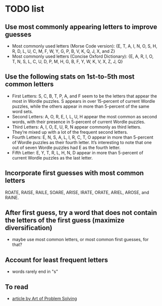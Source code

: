 # TODO list

## Use most commonly appearing letters to improve guesses
- Most commonly used letters (Morse Code version): {E, T, A, I, N, O, S, H, R, D, L, U, C, M, F, W, Y, G, P, B, V, K, Q, J, X, and Z}
- Most commonly used letters (Concise Oxford Dictionary): {E, A, R, I, O, T, N, S, L, C, U, D, P, M, H, G, B, F, Y, W, K, V, X, Z, J, Q}


## Use the following stats on 1st-to-5th most common letters
- First Letters: S, C, B, T, P, A, and F seem to be the letters that appear the most in Wordle puzzles. S appears in over 15-percent of current Wordle puzzles, while the others appear in more than 5-percent of the same word sets.
- Second Letters: A, O, R, E, I, L, U, H appear the most common as second words, with their presence in 5-percent of current Wordle puzzles.
- Third Letters: A, I, O, E, U, R, N appear commonly as third letters. They’re mixed up with a lot of the frequent second letters.
- Fourth Letters: E, N, S, A, L, I, R, C, T, O appear in more than 5-percent of Wordle puzzles as their fourth letter. It’s interesting to note that one out of seven Wordle puzzles had E as the fourth letter.
- Fifth Letter: E, Y, T, R, L, H, N, D appear in more than 5-percent of current Wordle puzzles as the last letter.

## Incorporate first guesses with most common letters
ROATE, RAISE, RAILE, SOARE, ARISE, IRATE, ORATE, ARIEL, AROSE, and RAINE.

## After first guess, try a word that does not contain the letters of the first guess (maximize diversification) 
- maybe use most common letters, or most common first guesses, for that? 

## Account for least frequent letters
- words rarely end in "s"

## To read 
- [article by Art of Problem Solving](https://artofproblemsolving.com/blog/articles/the-math-of-winning-wordle)
